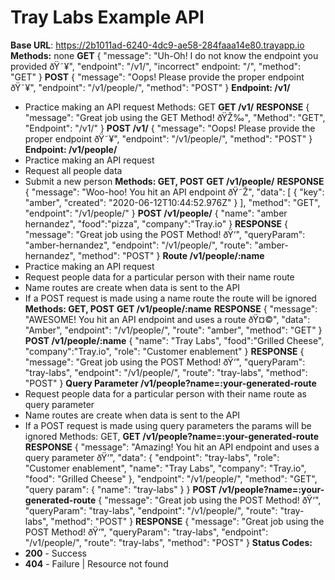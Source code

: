 # Tray Labs Example API

**Base URL**: https://2b1011ad-6240-4dc9-ae58-284faaa14e80.trayapp.io
**Methods:** none
**GET**
    {
        "message": "Uh-Oh! I do not know the endpoint you provided ðŸ˜¥",
        "endpoint": "/v1/",
        "incorrect" endpoint: "/",
        "method": "GET"
    }
**POST**
    {
        "message": "Oops! Please provide the proper endpoint ðŸ˜¥",
        "endpoint": "/v1/people/",
        "method": "POST"
    }
**Endpoint: 
/v1/**
- Practice making an API request
Methods: GET
**GET /v1/**
**RESPONSE**
    {
        "message": "Great job using the GET Method! ðŸŽ‰",
        "Method": "GET",
        "Endpoint": "/v1/"
    }
**POST /v1/**
    {
        "message": "Oops! Please provide the proper endpoint ðŸ˜¥",
        "endpoint": "/v1/people/",
        "method": "POST"
    }
**Endpoint: 
/v1/people/**
- Practice making an API request
- Request all people data
- Submit a new person
**Methods: GET, POST**
**GET /v1/people/**
**RESPONSE**
    {
        "message": "Woo-hoo! You hit an API endpoint ðŸ˜Ž",
        "data": [
            {
                "key": "amber",
                "created": "2020-06-12T10:44:52.976Z"
            }
        ],
        "method": "GET",
        "endpoint": "/v1/people/"
    }
**POST  /v1/people/**
    {
        "name": "amber hernandez",
        "food":"pizza",
        "company":"Tray.io"
    }
**RESPONSE**
    {
        "message": "Great job using the POST Method! ðŸ‘",
        "queryParam": "amber-hernandez",
        "endpoint": "/v1/people/",
        "route": "amber-hernandez",
        "method": "POST"
    }
**Route
/v1/people/:name**
- Practice making an API request
- Request people data for a particular person with their name route
- Name routes are create when data is sent to the API
- If a POST request is made using a name route the route will be ignored
**Methods: GET, POST**
**GET /v1/people/:name**
**RESPONSE**
    {
        "message": "AWESOME! You hit an API endpoint and uses a route ðŸ¤©",
        "data": "Amber",
        "endpoint": "/v1/people/",
        "route": "amber",
        "method": "GET"
    }
**POST /v1/people/:name**
    {
        "name": "Tray Labs",
        "food":"Grilled Cheese",
        "company":"Tray.io",
        "role": "Customer enablement"
    }
**RESPONSE**
    {
        "message": "Great job using the POST Method! ðŸ‘",
        "queryParam": "tray-labs",
        "endpoint": "/v1/people/",
        "route": "tray-labs",
        "method": "POST"
    }
**Query Parameter
/v1/people?name=:your-generated-route**
- Request people data for a particular person with their name route as query parameter
- Name routes are create when data is sent to the API
- If a POST request is made using query parameters the params will be ignored
Methods: GET,
**GET /v1/people?name=:your-generated-route**
**RESPONSE**
    {
        "message": "Amazing! You hit an API endpoint and uses a query parameter ðŸ‘",
        "data": {
            "endpoint": "tray-labs",
            "role": "Customer enablement",
            "name": "Tray Labs",
            "company": "Tray.io",
            "food": "Grilled Cheese"
        },
        "endpoint": "/v1/people/",
        "method": "GET",
        "query param": {
            "name": "tray-labs"
        }
    }
**POST /v1/people?name=:your-generated-route**
    {
        "message": "Great job using the POST Method! ðŸ‘",
        "queryParam": "tray-labs",
        "endpoint": "/v1/people/",
        "route": "tray-labs",
        "method": "POST"
    }
**RESPONSE**
    {
        "message": "Great job using the POST Method! ðŸ‘",
        "queryParam": "tray-labs",
        "endpoint": "/v1/people/",
        "route": "tray-labs",
        "method": "POST"
    }
**Status Codes:**
 - **200** - Success 
 - **404** - Failure | Resource not found
